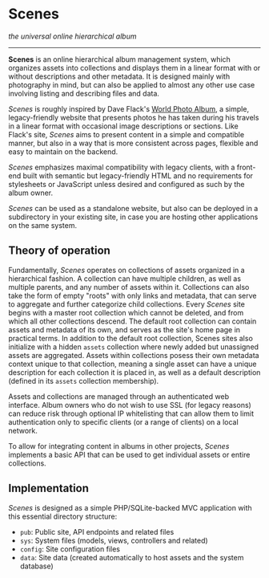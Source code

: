 # Scenes

_the universal online hierarchical album_

-----------------------------------------

**Scenes** is an online hierarchical album management system, which organizes assets into collections and displays them in a linear format with or without descriptions and other metadata. It is designed mainly with photography in mind, but can also be applied to almost any other use case involving listing and describing files and data.

_Scenes_ is roughly inspired by Dave Flack's [World Photo Album](https://www.qsl.net/ah6hy/photos.html), a simple, legacy-friendly website that presents photos he has taken during his travels in a linear format with occasional image descriptions or sections. Like Flack's site, _Scenes_ aims to present content in a simple and compatible manner, but also in a way that is more consistent across pages, flexible and easy to maintain on the backend.

_Scenes_ emphasizes maximal compatibility with legacy clients, with a front-end built with semantic but legacy-friendly HTML and no requirements for stylesheets or JavaScript unless desired and configured as such by the album owner.

_Scenes_ can be used as a standalone website, but also can be deployed in a subdirectory in your existing site, in case you are hosting other applications on the same system.

## Theory of operation

Fundamentally, _Scenes_ operates on collections of assets organized in a hierarchical fashion. A collection can have multiple children, as well as multiple parents, and any number of assets within it. Collections can also take the form of empty "roots" with only links and metadata, that can serve to aggregate and further categorize child collections. Every _Scenes_ site begins with a master root collection which cannot be deleted, and from which all other collections descend. The default root collection can contain assets and metadata of its own, and serves as the site's home page in practical terms. In addition to the default root collection, Scenes sites also initialize with a hidden `assets` collection where newly added but unassigned assets are aggregated. Assets within collections posess their own metadata context unique to that collection, meaning a single asset can have a unique description for each collection it is placed in, as well as a default description (defined in its `assets` collection membership).

Assets and collections are managed through an authenticated web interface. Album owners who do not wish to use SSL (for legacy reasons) can reduce risk through optional IP whitelisting that can allow them to limit authentication only to specific clients (or a range of clients) on a local network.

To allow for integrating content in albums in other projects, _Scenes_ implements a basic API that can be used to get individual assets or entire collections.

## Implementation

_Scenes_ is designed as a simple PHP/SQLite-backed MVC application with this essential directory structure:
- `pub`: Public site, API endpoints and related files
- `sys`: System files (models, views, controllers and related)
- `config`: Site configuration files
- `data`: Site data (created automatically to host assets and the system database)
